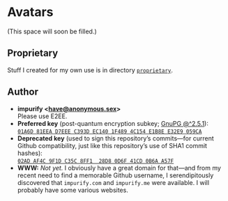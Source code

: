 # Avatars

(This space will soon be filled.)

## Proprietary

Stuff I created for my own use is in directory [`proprietary`](/proprietary/README.md).

## Author

* **impurify \<[have@anonymous.sex](mailto:have@anonymous.sex)\>**\
Please use E2EE.
* **Preferred key** (post-quantum encryption subkey; [GnuPG @^2.5.1](https://lists.gnupg.org/pipermail/gnupg-announce/2024q3/000485.html)):\
[`01A6D 81EEA D7EEE C393D EC140 1F489 4C154 E1B8E E32E9 059CA`](https://raw.githubusercontent.com/impurify/avatars/master/author/have-post-quantum-anonymous-sex.asc)
* **Deprecated key** (used to sign this repository’s commits—for current Github compatibility, just like this repository’s use of SHA1 commit hashes):\
[`02AD AF4C 9F1D C35C 8FF1  28D8 0D6F 41CD 0B6A A57F`](https://raw.githubusercontent.com/impurify/avatars/master/author/have-anonymous-sex.asc)
* **WWW:**  *Not yet.*  I obviously have a great domain for that—and from my recent need to find a memorable Github username, I serendipitously discovered that `impurify.com` and `impurify.me` were available.  I will probably have some various websites.
